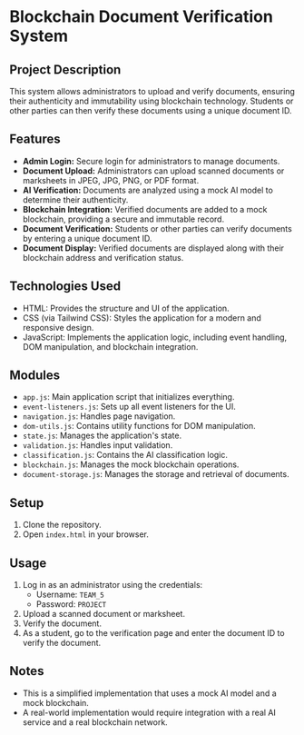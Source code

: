 # Blockchain Document Verification System

## Project Description

This system allows administrators to upload and verify documents, ensuring their authenticity and immutability using blockchain technology. Students or other parties can then verify these documents using a unique document ID.

## Features

-   **Admin Login:** Secure login for administrators to manage documents.
-   **Document Upload:** Administrators can upload scanned documents or marksheets in JPEG, JPG, PNG, or PDF format.
-   **AI Verification:** Documents are analyzed using a mock AI model to determine their authenticity.
-   **Blockchain Integration:** Verified documents are added to a mock blockchain, providing a secure and immutable record.
-   **Document Verification:** Students or other parties can verify documents by entering a unique document ID.
-   **Document Display:** Verified documents are displayed along with their blockchain address and verification status.

## Technologies Used

-   HTML: Provides the structure and UI of the application.
-   CSS (via Tailwind CSS): Styles the application for a modern and responsive design.
-   JavaScript: Implements the application logic, including event handling, DOM manipulation, and blockchain integration.

## Modules

-   `app.js`: Main application script that initializes everything.
-   `event-listeners.js`: Sets up all event listeners for the UI.
-   `navigation.js`: Handles page navigation.
-   `dom-utils.js`: Contains utility functions for DOM manipulation.
-   `state.js`: Manages the application's state.
-   `validation.js`: Handles input validation.
-   `classification.js`: Contains the AI classification logic.
-   `blockchain.js`: Manages the mock blockchain operations.
-   `document-storage.js`: Manages the storage and retrieval of documents.

## Setup

1.  Clone the repository.
2.  Open `index.html` in your browser.

## Usage

1.  Log in as an administrator using the credentials:
    -   Username: `TEAM_5`
    -   Password: `PROJECT`
2.  Upload a scanned document or marksheet.
3.  Verify the document.
4.  As a student, go to the verification page and enter the document ID to verify the document.

## Notes

-   This is a simplified implementation that uses a mock AI model and a mock blockchain.
-   A real-world implementation would require integration with a real AI service and a real blockchain network.
